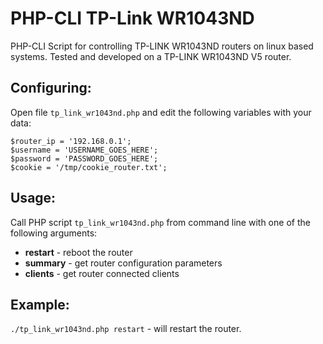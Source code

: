 # PHP-CLI TP-Link WR1043ND
PHP-CLI Script for controlling TP-LINK WR1043ND routers on linux based systems. Tested and developed on a TP-LINK WR1043ND V5 router.

## Configuring:
Open file `tp_link_wr1043nd.php` and edit the following variables with your data:

    $router_ip = '192.168.0.1';
    $username = 'USERNAME_GOES_HERE';
    $password = 'PASSWORD_GOES_HERE';
    $cookie = '/tmp/cookie_router.txt';

## Usage: 
Call PHP script `tp_link_wr1043nd.php` from command line with one of the following arguments: 
- **restart** - reboot the router
- **summary** - get router configuration parameters
- **clients** - get router connected clients

## Example:
`./tp_link_wr1043nd.php restart` - will restart the router.
